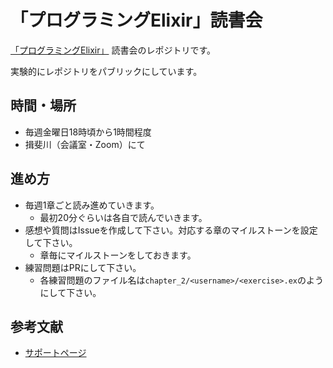 # 「プログラミングElixir」読書会

[「プログラミングElixir」](https://shop.ohmsha.co.jp/shopdetail/000000004675/) 読書会のレポジトリです。

実験的にレポジトリをパブリックにしています。

## 時間・場所

* 毎週金曜日18時頃から1時間程度
* 揖斐川（会議室・Zoom）にて

## 進め方

* 毎週1章ごと読み進めていきます。
  * 最初20分ぐらいは各自で読んでいきます。
* 感想や質問はIssueを作成して下さい。対応する章のマイルストーンを設定して下さい。
  * 章毎にマイルストーンをしておきます。
* 練習問題はPRにして下さい。
  * 各練習問題のファイル名は`chapter_2/<username>/<exercise>.ex`のようにして下さい。

## 参考文献

* [サポートページ](https://github.com/ohmsha/programming-elixir-ja)
